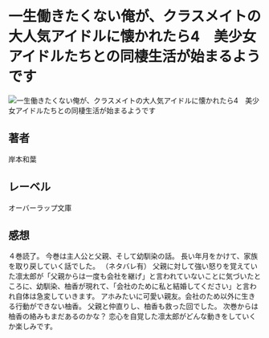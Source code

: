 # 一生働きたくない俺が、クラスメイトの大人気アイドルに懐かれたら4　美少女アイドルたちとの同棲生活が始まるようです

![一生働きたくない俺が、クラスメイトの大人気アイドルに懐かれたら4　美少女アイドルたちとの同棲生活が始まるようです](https://i.imgur.com/zWBtxCT.png)

## 著者

岸本和葉

## レーベル

オーバーラップ文庫

## 感想

４巻読了。
今巻は主人公と父親、そして幼馴染の話。
長い年月をかけて、家族を取り戻していく話でした。
（ネタバレ有）
父親に対して強い怒りを覚えていた凛太郎が「父親からは一度も会社を継げ」と言われていないことに気づいたところに、幼馴染、柚香が現れて、「会社のために私と結婚してください」と言われ自体は急変していきます。
アホみたいに可愛い親友。会社のため以外に生きる行動ができない柚香。
父親と仲直りし、柚香も救った回でした。
次巻からは柚香の絡みもまだあるのかな？
恋心を自覚した凛太郎がどんな動きをしていくか楽しみです。

